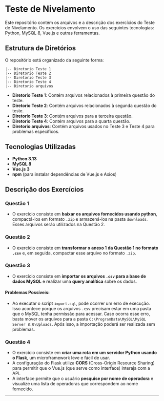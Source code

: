 # Teste de Nivelamento

Este repositório contém os arquivos e a descrição dos exercícios do Teste de Nivelamento. Os exercícios envolvem o uso das seguintes tecnologias: Python, MySQL 8, Vue.js e outras ferramentas.

## Estrutura de Diretórios

O repositório está organizado da seguinte forma:

```
|-- Diretorio Teste 1  
|-- Diretorio Teste 2  
|-- Diretorio Teste 3  
|-- Diretorio Teste 4  
|-- Diretorio arquivos  
```

- **Diretorio Teste 1**: Contém arquivos relacionados à primeira questão do teste.
- **Diretorio Teste 2**: Contém arquivos relacionados à segunda questão do teste.
- **Diretorio Teste 3**: Contém arquivos para a terceira questão.
- **Diretorio Teste 4**: Contém arquivos para a quarta questão.
- **Diretorio arquivos**: Contém arquivos usados no Teste 3 e Teste 4 para problemas específicos.

## Tecnologias Utilizadas

- **Python 3.13**
- **MySQL 8**
- **Vue.js 3**
- **npm** (para instalar dependências de Vue.js e Axios)

## Descrição dos Exercícios

### Questão 1

- O exercício consiste em **baixar os arquivos fornecidos usando python**, compactá-los em formato `.zip` e armazená-los na pasta `downloads`. Esses arquivos serão utilizados na Questão 2.

### Questão 2

- O exercício consiste em **transformar o anexo 1 da Questão 1 no formato `.csv`** e, em seguida, compactar esse arquivo no formato `.zip`.

### Questão 3

- O exercício consiste em **importar os arquivos `.csv` para a base de dados MySQL** e realizar uma **query analítica** sobre os dados.
  
#### Problemas Possíveis:

- Ao executar o script `import.sql`, pode ocorrer um erro de execução. Isso acontece porque os arquivos `.csv` precisam estar em uma pasta que o MySQL tenha permissão para acessar. Caso ocorra esse erro, basta mover os arquivos para a pasta `C:\ProgramData\MySQL\MySQL Server 8.0\Uploads`. Após isso, a importação poderá ser realizada sem problemas.

### Questão 4

- O exercício consiste em **criar uma rota em um servidor Python usando o Flask**, um microframework leve e fácil de usar.
- A configuração do Flask utiliza **CORS** (Cross-Origin Resource Sharing) para permitir que o Vue.js (que serve como interface) interaja com a API.
- A interface permite que o usuário **pesquise por nome de operadora** e visualize uma lista de operadoras que correspondem ao nome fornecido.

---

